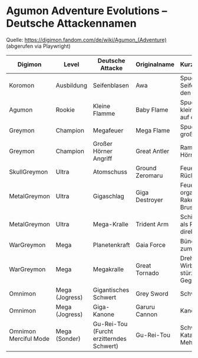 # Agumon Adventure Evolutions – Deutsche Attackennamen

Quelle: https://digimon.fandom.com/de/wiki/Agumon_(Adventure) (abgerufen via Playwright)

| Digimon | Level | Deutsche Attacke | Originalname | Kurzbeschreibung |
| --- | --- | --- | --- | --- |
| Koromon | Ausbildung | Seifenblasen | Awa | Spuckt Seifenblasen auf den Gegner. |
| Agumon | Rookie | Kleine Flamme | Baby Flame | Spuckt einen kleinen Feuerball auf den Gegner. |
| Greymon | Champion | Megafeuer | Mega Flame | Spuckt einen großen Feuerball. |
| Greymon | Champion | Großer Hörner Angriff | Great Antler | Rammt Gegner mit Hörnern. |
| SkullGreymon | Ultra | Atomschuss | Ground Zeromaru | Feuert Rakete vom Rücken. |
| MetalGreymon | Ultra | Gigaschlag | Giga Destroyer | Feuert zwei organische Raketen aus der Brust. |
| MetalGreymon | Ultra | Mega-Kralle | Trident Arm | Schießt linke Kralle als Projektil oder direkten Angriff. |
| WarGreymon | Mega | Planetenkraft | Gaia Force | Bündelt Energie zum Energieball. |
| WarGreymon | Mega | Megakralle | Great Tornado | Dreht sich zum Wirbelsturm und stürzt sich auf Gegner. |
| Omnimon | Mega (Jogress) | Gigantisches Schwert | Grey Sword | Schwertangriff. |
| Omnimon | Mega (Jogress) | Giga-Kanone | Garuru Cannon | Kanonenangriff. |
| Omnimon Merciful Mode | Mega (Sonder) | Gu-Rei-Tou (Furcht erzitterndes Schwert) | Gu-Rei-Tou | Schwert wird Katana, Mehrfachangriff. |
